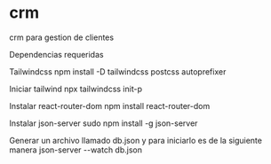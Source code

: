 # crm
crm para gestion de clientes


Dependencias requeridas

Tailwindcss
npm install -D tailwindcss postcss autoprefixer 

Iniciar tailwind
npx tailwindcss init-p

Instalar react-router-dom
npm install react-router-dom 

Instalar json-server
sudo npm install -g json-server

Generar un archivo llamado db.json y para iniciarlo es de la siguiente manera
json-server --watch db.json

